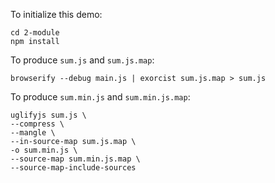 To initialize this demo:

    cd 2-module
    npm install

To produce `sum.js` and `sum.js.map`:

    browserify --debug main.js | exorcist sum.js.map > sum.js

To produce `sum.min.js` and `sum.min.js.map`:

    uglifyjs sum.js \
    --compress \
    --mangle \
    --in-source-map sum.js.map \
    -o sum.min.js \
    --source-map sum.min.js.map \
    --source-map-include-sources
